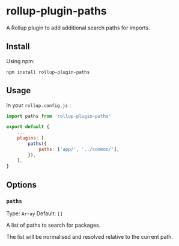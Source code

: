 # rollup-plugin-paths

A Rollup plugin to add additional search paths for imports.

## Install

Using npm:

```console
npm install rollup-plugin-paths
```

## Usage

In your `rollup.config.js` :

```js
import paths from 'rollup-plugin-paths'

export default {
    ...
    plugins: [
        paths({
            paths: ['app/', '../common/'],
        }),
    ],
}
```

## Options

### `paths`

Type: `Array`
Default: `[]`

A list of paths to search for packages.

The list will be normalised and resolved relative to the current path.